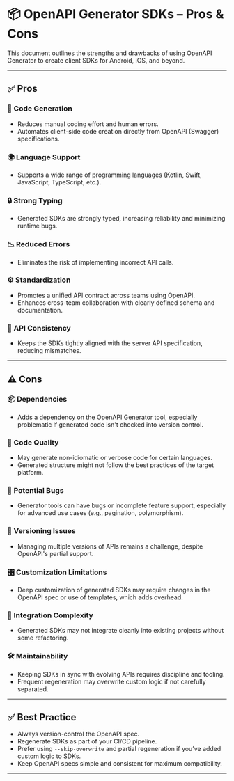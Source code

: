 # 📦 OpenAPI Generator SDKs – Pros & Cons

This document outlines the strengths and drawbacks of using OpenAPI Generator to create client SDKs for Android, iOS, and beyond.

---

## ✅ Pros

### 🔁 Code Generation
- Reduces manual coding effort and human errors.
- Automates client-side code creation directly from OpenAPI (Swagger) specifications.

### 🌍 Language Support
- Supports a wide range of programming languages (Kotlin, Swift, JavaScript, TypeScript, etc.).

### 🔒 Strong Typing
- Generated SDKs are strongly typed, increasing reliability and minimizing runtime bugs.

### 📉 Reduced Errors
- Eliminates the risk of implementing incorrect API calls.

### ⚙️ Standardization
- Promotes a unified API contract across teams using OpenAPI.
- Enhances cross-team collaboration with clearly defined schema and documentation.

### 🔗 API Consistency
- Keeps the SDKs tightly aligned with the server API specification, reducing mismatches.

---

## ⚠️ Cons

### 📦 Dependencies
- Adds a dependency on the OpenAPI Generator tool, especially problematic if generated code isn't checked into version control.

### 🧹 Code Quality
- May generate non-idiomatic or verbose code for certain languages.
- Generated structure might not follow the best practices of the target platform.

### 🐞 Potential Bugs
- Generator tools can have bugs or incomplete feature support, especially for advanced use cases (e.g., pagination, polymorphism).

### 🔄 Versioning Issues
- Managing multiple versions of APIs remains a challenge, despite OpenAPI's partial support.

### 🎛 Customization Limitations
- Deep customization of generated SDKs may require changes in the OpenAPI spec or use of templates, which adds overhead.

### 🧩 Integration Complexity
- Generated SDKs may not integrate cleanly into existing projects without some refactoring.

### 🛠 Maintainability
- Keeping SDKs in sync with evolving APIs requires discipline and tooling.
- Frequent regeneration may overwrite custom logic if not carefully separated.

---

## ✅ Best Practice

- Always version-control the OpenAPI spec.
- Regenerate SDKs as part of your CI/CD pipeline.
- Prefer using `--skip-overwrite` and partial regeneration if you’ve added custom logic to SDKs.
- Keep OpenAPI specs simple and consistent for maximum compatibility.

---